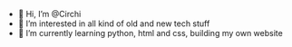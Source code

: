 - 👋 Hi, I’m @Circhi
- 👀 I’m interested in all kind of old and new tech stuff
- 🌱 I’m currently learning python, html and css, building my own website


<!---
Circhi/Circhi is a ✨ special ✨ repository because its `README.md` (this file) appears on your GitHub profile.
You can click the Preview link to take a look at your changes.
--->
